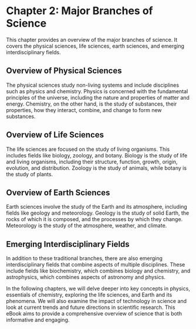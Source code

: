 # Chapter 2: Major Branches of Science

This chapter provides an overview of the major branches of science. It covers the physical sciences, life sciences, earth sciences, and emerging interdisciplinary fields.

## Overview of Physical Sciences

The physical sciences study non-living systems and include disciplines such as physics and chemistry. Physics is concerned with the fundamental principles of the universe, including the nature and properties of matter and energy. Chemistry, on the other hand, is the study of substances, their properties, how they interact, combine, and change to form new substances.

## Overview of Life Sciences

The life sciences are focused on the study of living organisms. This includes fields like biology, zoology, and botany. Biology is the study of life and living organisms, including their structure, function, growth, origin, evolution, and distribution. Zoology is the study of animals, while botany is the study of plants.

## Overview of Earth Sciences

Earth sciences involve the study of the Earth and its atmosphere, including fields like geology and meteorology. Geology is the study of solid Earth, the rocks of which it is composed, and the processes by which they change. Meteorology is the study of the atmosphere, weather, and climate.

## Emerging Interdisciplinary Fields

In addition to these traditional branches, there are also emerging interdisciplinary fields that combine aspects of multiple disciplines. These include fields like biochemistry, which combines biology and chemistry, and astrophysics, which combines aspects of astronomy and physics.

In the following chapters, we will delve deeper into key concepts in physics, essentials of chemistry, exploring the life sciences, and Earth and its phenomena. We will also examine the impact of technology in science and look at current trends and future directions in scientific research. This eBook aims to provide a comprehensive overview of science that is both informative and engaging.
